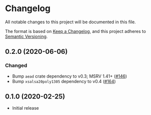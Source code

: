 # Changelog
All notable changes to this project will be documented in this file.

The format is based on [Keep a Changelog](https://keepachangelog.com/en/1.0.0/),
and this project adheres to [Semantic Versioning](https://semver.org/spec/v2.0.0.html).

## 0.2.0 (2020-06-06)
### Changed
- Bump `aead` crate dependency to v0.3; MSRV 1.41+ ([#146])
- Bump `xsalsa20poly1305` dependency to v0.4 ([#164])

[#146]: https://github.com/RustCrypto/AEADs/pull/146
[#164]: https://github.com/RustCrypto/AEADs/pull/164

## 0.1.0 (2020-02-25)
- Initial release
